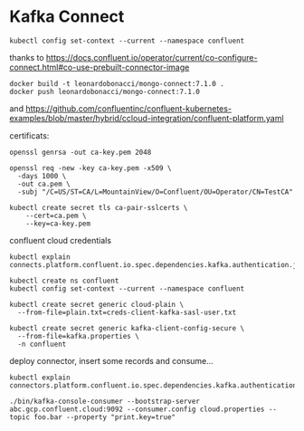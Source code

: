 # Kafka Connect

```
kubectl config set-context --current --namespace confluent
```

thanks to https://docs.confluent.io/operator/current/co-configure-connect.html#co-use-prebuilt-connector-image

```
docker build -t leonardobonacci/mongo-connect:7.1.0 .
docker push leonardobonacci/mongo-connect:7.1.0
```

and https://github.com/confluentinc/confluent-kubernetes-examples/blob/master/hybrid/ccloud-integration/confluent-platform.yaml

certificats:
```
openssl genrsa -out ca-key.pem 2048

openssl req -new -key ca-key.pem -x509 \
  -days 1000 \
  -out ca.pem \
  -subj "/C=US/ST=CA/L=MountainView/O=Confluent/OU=Operator/CN=TestCA"

kubectl create secret tls ca-pair-sslcerts \
    --cert=ca.pem \
    --key=ca-key.pem  
```

confluent cloud credentials
```
kubectl explain connects.platform.confluent.io.spec.dependencies.kafka.authentication.jaasConfig

kubectl create ns confluent
kubectl config set-context --current --namespace confluent

kubectl create secret generic cloud-plain \
  --from-file=plain.txt=creds-client-kafka-sasl-user.txt

kubectl create secret generic kafka-client-config-secure \
  --from-file=kafka.properties \
  -n confluent
```

deploy connector, insert some records and consume...
```
kubectl explain connectors.platform.confluent.io.spec.dependencies.kafka.authentication.jaasConfig

./bin/kafka-console-consumer --bootstrap-server abc.gcp.confluent.cloud:9092 --consumer.config cloud.properties --topic foo.bar --property "print.key=true"
```
